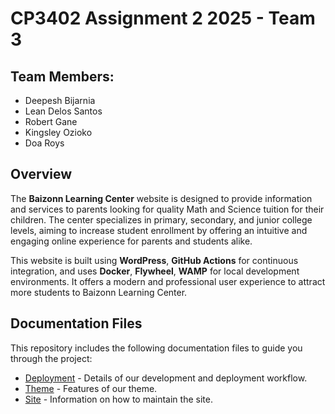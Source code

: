 # CP3402 Assignment 2 2025 - Team 3

## Team Members:
- Deepesh Bijarnia
- Lean Delos Santos
- Robert Gane
- Kingsley Ozioko
- Doa Roys

## Overview
The **Baizonn Learning Center** website is designed to provide information and services to parents looking for quality Math and Science tuition for their children. The center specializes in primary, secondary, and junior college levels, aiming to increase student enrollment by offering an intuitive and engaging online experience for parents and students alike.

This website is built using **WordPress**, **GitHub Actions** for continuous integration, and uses **Docker**, **Flywheel**, **WAMP** for local development environments. It offers a modern and professional user experience to attract more students to Baizonn Learning Center.

## Documentation Files
This repository includes the following documentation files to guide you through the project:

- [Deployment](https://github.com/cp3402-students/project-2025-tr1-jcua-team3/blob/main/deployment.md) - Details of our development and deployment workflow.
- [Theme](https://github.com/cp3402-students/project-2025-tr1-jcua-team3/blob/main/theme.md) - Features of our theme.
- [Site](https://github.com/cp3402-students/project-2025-tr1-jcua-team3/blob/main/site.md) - Information on how to maintain the site.